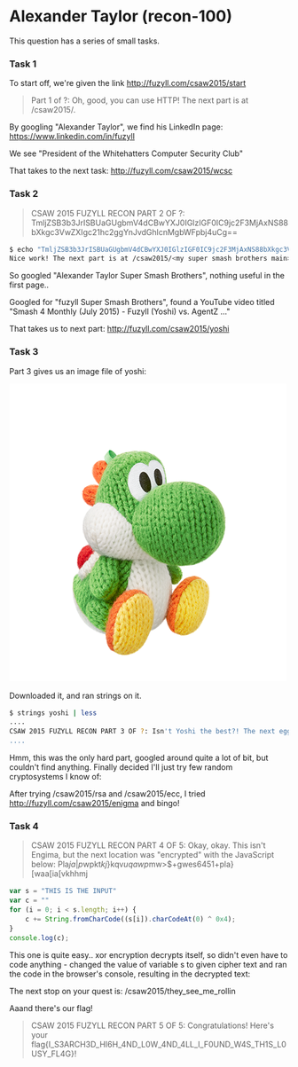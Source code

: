 [](ctf=csaw-quals-2015)
[](type=recon)
[](tags=googling)
[](tools=)
[](techniques=)

# Alexander Taylor (recon-100)

This question has a series of small tasks.

### Task 1

To start off, we're given the link http://fuzyll.com/csaw2015/start

> Part 1 of ?: Oh, good, you can use HTTP! The next part is at /csaw2015/<the acronym for my universitys hacking club>.

By googling "Alexander Taylor", we find his LinkedIn page: https://www.linkedin.com/in/fuzyll

We see "President of the Whitehatters Computer Security Club"

That takes to the next task: http://fuzyll.com/csaw2015/wcsc

### Task 2

> CSAW 2015 FUZYLL RECON PART 2 OF ?: TmljZSB3b3JrISBUaGUgbmV4dCBwYXJ0IGlzIGF0IC9jc2F3MjAxNS88bXkgc3VwZXIgc21hc2ggYnJvdGhlcnMgbWFpbj4uCg==

```bash
$ echo "TmljZSB3b3JrISBUaGUgbmV4dCBwYXJ0IGlzIGF0IC9jc2F3MjAxNS88bXkgc3VwZXIgc21hc2ggYnJvdGhlcnMgbWFpbj4uCg==" | base64 -d                                                     
Nice work! The next part is at /csaw2015/<my super smash brothers main>.
```

So googled "Alexander Taylor Super Smash Brothers", nothing useful in the first page..

Googled for "fuzyll Super Smash Brothers", found a YouTube video titled "Smash 4 Monthly (July 2015) - Fuzyll (Yoshi) vs. AgentZ ..."

That takes us to next part: http://fuzyll.com/csaw2015/yoshi

### Task 3

Part 3 gives us an image file of yoshi:

![Yoshi](../yoshi)

Downloaded it, and ran strings on it.
```bash
$ strings yoshi | less
....
CSAW 2015 FUZYLL RECON PART 3 OF ?: Isn't Yoshi the best?! The next egg in your hunt can be found at /csaw2015/<the cryptosystem I had to break in my first defcon qualifier>.
....
```

Hmm, this was the only hard part, googled around quite a lot of bit, but couldn't find anything. Finally decided I'll just try few random cryptosystems I know of:

After trying /csaw2015/rsa and /csaw2015/ecc, I tried http://fuzyll.com/csaw2015/enigma and bingo!

### Task 4

> CSAW 2015 FUZYLL RECON PART 4 OF 5: Okay, okay. This isn't Engima, but the next location was "encrypted" with the JavaScript below: Pla$ja|p$wpkt$kj$}kqv$uqawp$mw>$+gwes6451+pla}[waa[ia[vkhhmj
```javascript
var s = "THIS IS THE INPUT"
var c = ""
for (i = 0; i < s.length; i++) {
    c += String.fromCharCode((s[i]).charCodeAt(0) ^ 0x4);
}
console.log(c);
```

This one is quite easy.. xor encryption decrypts itself, so didn't even have to code anything - changed the value of variable s to given cipher text and ran the code in the browser's console, resulting in the decrypted text:

The next stop on your quest is: /csaw2015/they_see_me_rollin

Aaand there's our flag!
> CSAW 2015 FUZYLL RECON PART 5 OF 5: Congratulations! Here's your flag{I_S3ARCH3D_HI6H_4ND_L0W_4ND_4LL_I_F0UND_W4S_TH1S_L0USY_FL4G}!
